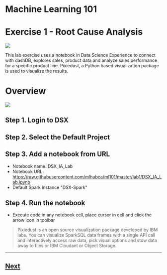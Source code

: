 # Machine Learning 101 

# Exercise 1 - Root Cause Analysis

[<img src="https://github.com/mlhubca/ml101/blob/master/media/DSE2E1.png">](https://github.com/mlhubca/ml101/blob/master/lab1/)

This lab exercise uses a notebook in Data Science Experience to connect with dashDB, explores sales, product data and analyze sales performance for a specific product line. Pixiedust, a Python based visualization package is used to visualize the results.

# Overview

[<img src="https://github.com/mlhubca/ml101/blob/master/ml101/lab1/media/overview.gif">](https://github.com/mlhubca/ml101/blob/master/lab1/media/overview.gif)


## Step 1. Login to DSX
## Step 2. Select the Default Project
## Step 3. Add a notebook from URL

- Notebook name: DSX_IA_Lab
- Notebook URL: https://raw.githubusercontent.com/mlhubca/ml101/master/lab1/DSX_IA_Lab.ipynb
- Default Spark instance "DSX-Spark"

## Step 4. Run the notebook

- Execute code in any notebook cell, place cursor in cell and click the arrow icon in toolbar

> Pixiedust is an open source visualization package developed by IBM labs. You can visualize SparkSQL data frames with a single API call and interactively access raw data, pick visual options and stow data away to files or IBM Cloudant or Object Storage.

--- 

## [Next](https://github.com/mlhubca/ml101/blob/master/lab2)
